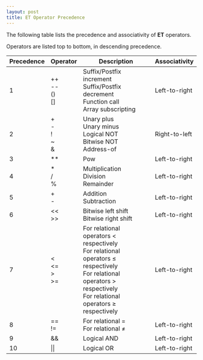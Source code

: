 ```yaml
---
layout: post
title: ET Operator Precedence
---
```


The following table lists the precedence and associativity of **ET** operators.

Operators are listed top to bottom, in descending precedence.



| Precedence  | Operator | Description | Associativity |
| ------------- | ------------- | ------------ | ---------- |
| 1 | ++<br>--<br>()<br>[] | Suffix/Postfix increment<br>Suffix/Postfix decrement<br>Function call<br>Array subscripting | Left-to-right |
| 2 | +<br>-<br>!<br>~<br>& | Unary plus<br>Unary minus<br>Logical NOT<br>Bitwise NOT<br>Address-of | Right-to-left |
| 3 | ** | Pow | Left-to-right |
| 4 | *<br>/<br>% | Multiplication<br>Division<br>Remainder | Left-to-right |
| 5 | +<br>- | Addition<br>Subtraction | Left-to-right |
| 6 | \<<<br>\>> | Bitwise left shift<br>Bitwise right shift | Left-to-right |
| 7 | < <br><=<br>><br>>= | For relational operators < respectively<br>For relational operators ≤ respectively<br>For relational operators > respectively<br>For relational operators ≥ respectively | Left-to-right |
| 8 | ==<br>!= | For relational = <br>For relational ≠ | Left-to-right |
| 9 | && | Logical AND | Left-to-right |
| 10 | \|\| | Logical OR | Left-to-right |

